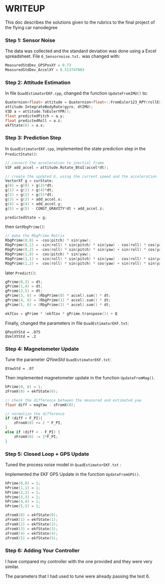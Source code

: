 # WRITEUP
This doc describes the solutions given to the rubrics to the final project of the flying car nanodegree

### Step 1: Sensor Noise
The data was collected and the standard deviation was done using a Excel spreadsheet. File `6_Sensornoise.txt.` was changed with:

```C++
MeasuredStdDev_GPSPosXY = 0.73
MeasuredStdDev_AccelXY = 0.513747003
```

### Step 2: Attitude Estimation
In file `QuadEstimatorEKF.cpp`, changed the function `UpdateFromIMU()` to:

```C++ 
Quaternion<float> attitude = Quaternion<float>::FromEuler123_RPY(rollEst, pitchEst, ekfState(6));
attitude.IntegrateBodyRate(gyro, dtIMU);
V3D a = attitude.ToEulerYPR();
float predictedPitch = a.y;
float predictedRoll = a.z;
ekfState(6) = a.x;

```

### Step 3: Prediction Step
In `QuadEstimatorEKF.cpp`, implemented the state prediction step in the `PredictState()`:

```C
// convert the acceleration to inertial frame
V3F add_accel = attitude.Rotate_BtoI(accel*dt);

// create the updated G, using the current speed and the acceleration
VectorXf g = curState;
g(0) = g(0) + g(3)*dt;
g(1) = g(1) + g(4)*dt;
g(2) = g(2) + g(5)*dt;
g(3) = g(3) + add_accel.x;
g(4) = g(4) + add_accel.y;
g(5) = g(5) - CONST_GRAVITY*dt + add_accel.z;

predictedState = g;

```

then `GetRbgPrime()`:

```C
// make the RbgPrime Matrix
RbgPrime(0,0) = -cos(pitch) * sin(yaw);
RbgPrime(0,1) = -sin(roll) * sin(pitch) * sin(yaw) - cos(roll) * cos(yaw);
RbgPrime(0,2) = -cos(roll) * sin(pitch) * sin(yaw) + sin(roll) * cos(yaw);
RbgPrime(1,0) =  cos(pitch) * sin(yaw);
RbgPrime(1,1) =  sin(roll) * sin(pitch) * sin(yaw) - cos(roll) * sin(yaw);
RbgPrime(1,2) =  cos(roll) * sin(pitch) * cos(yaw) + sin(roll) * sin(yaw);
```

later `Predict()`:

```C
gPrime(0,3) = dt;
gPrime(1,4) = dt;
gPrime(2,5) = dt;
gPrime(3, 6) = (RbgPrime(0) * accel).sum() * dt;
gPrime(4, 6) = (RbgPrime(1) * accel).sum() * dt;
gPrime(5, 6) = (RbgPrime(2) * accel).sum() * dt;

ekfCov = gPrime * (ekfCov * gPrime.transpose()) + Q
```

Finally, changed the parameters in file `QuadEstimatorEKF.txt`:

```
QPosXYStd = .075
QVelXYStd = .2
```

### Step 4: Magnetometer Update
Tune the parameter *QYawStd* `QuadEstimatorEKF.txt`:

```
QYawStd = .07
```
Then implemented magnetometer update in the function `UpdateFromMag()`.

```C
hPrime(0, 6) = 1;
zFromX(0) = ekfState(6);

// check the difference between the measured and estimated yaw
float diff = magYaw - zFromX(0);

// normalize the difference
if (diff > F_PI){
    zFromX(0) += 2 * F_PI;
}
else if (diff < - F_PI) {
    zFromX(0) -= 2*F_PI;
}
```

### Step 5: Closed Loop + GPS Update

Tuned the process noise model in `QuadEstimatorEKF.txt` :


Implemented the EKF GPS Update in the function `UpdateFromGPS()`.

```C
hPrime(0,0) = 1;
hPrime(1,1) = 1;
hPrime(2,2) = 1;
hPrime(3,3) = 1;
hPrime(4,4) = 1;
hPrime(5,5) = 1;

zFromX(0) = ekfState(0);
zFromX(1) = ekfState(1);
zFromX(2) = ekfState(2);
zFromX(3) = ekfState(3);
zFromX(4) = ekfState(4);
zFromX(5) = ekfState(5);
```


### Step 6: Adding Your Controller

I have compared my controller with the one provided and they were very similar.

The parameters that I had used to tune were already passing the test 6. 


